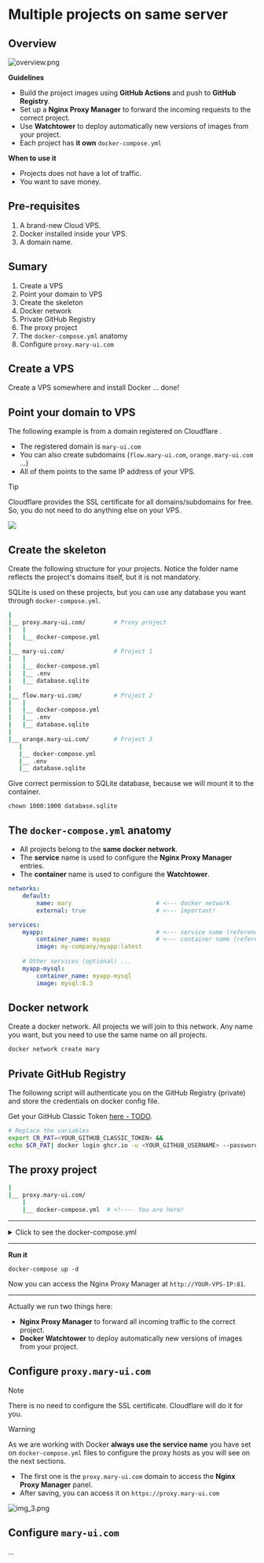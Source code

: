 # Multiple projects on same server

## Overview

![overview.png](overview.png)

**Guidelines**

- Build the project images using **GitHub Actions** and push to **GitHub Registry**.
- Set up a **Nginx Proxy Manager** to forward the incoming requests to the correct project.
- Use **Watchtower** to deploy automatically new versions of images from your project.
- Each project has **it own** `docker-compose.yml`

**When to use it**

- Projects does not have a lot of traffic.
- You want to save money.


## Pre-requisites

1. A brand-new Cloud VPS.
1. Docker installed inside your VPS.
1. A domain name.


## Sumary

1. Create a VPS
1. Point your domain to VPS
1. Create the skeleton
1. Docker network
1. Private GitHub Registry
1. The proxy project
1. The `docker-compose.yml` anatomy
1. Configure `proxy.mary-ui.com`

## Create a VPS

Create a VPS somewhere and install Docker ... done!

## Point your domain to VPS 

The following example is from a domain registered on Cloudflare .

- The registered domain is `mary-ui.com`
- You can also create subdomains (`flow.mary-ui.com`, `orange.mary-ui.com` ...)
- All of them points to the same IP address of your VPS.

> [!TIP]
> Cloudflare provides the SSL certificate for all domains/subdomains for free. So, you do not need to do anything else on your VPS.

![](domains.png)

## Create the skeleton

Create the following structure for your projects. Notice the folder name reflects the project's domains itself, but it is not mandatory.


SQLite is used on these projects, but you can use any database you want through `docker-compose.yml`.

```bash
|   
|__ proxy.mary-ui.com/        # Proxy project
|   |
|   |__ docker-compose.yml
|
|__ mary-ui.com/              # Project 1
|   |
|   |__ docker-compose.yml
|   |__ .env
|   |__ database.sqlite
|
|__ flow.mary-ui.com/         # Project 2
|   |
|   |__ docker-compose.yml
|   |__ .env
|   |__ database.sqlite
|
|__ orange.mary-ui.com/       # Project 3
   |
   |__ docker-compose.yml
   |__ .env
   |__ database.sqlite   
```

Give correct permission to SQLite database, because we will mount it to the container.

```
chown 1000:1000 database.sqlite
```



## The `docker-compose.yml` anatomy 

- All projects belong to the **same docker network**.
- The **service** name is used to configure the **Nginx Proxy Manager** entries.
- The **container** name is used to configure the **Watchtower**.

```yml
networks:
    default:
        name: mary                        # <--- docker network
        external: true                    # <--- important!

services:    
    myapp:                                # <--- service name (referenced by `Nginx Proxy Manager` )        
        container_name: myapp             # <--- container name (referenced by `Watchtower` )
        image: my-company/myapp:latest
    
    # Other services (optional) ...
    myapp-mysql:
        container_name: myapp-mysql
        image: mysql:8.3        
```

## Docker network

Create a docker network. All projects we will join to this network. Any name you want, but you need to use the same name on all projects.

```bash
docker network create mary
```

## Private GitHub Registry

The following script will authenticate you on the GitHub Registry (private) and store the credentials on docker config file.

Get your GitHub Classic Token [here - TODO](TODO).

```bash
# Replace the variables
export CR_PAT=<YOUR_GITHUB_CLASSIC_TOKEN> &&
echo $CR_PAT| docker login ghcr.io -u <YOUR_GITHUB_USERNAME> --password-stdin
```

## The proxy project

```bash
|   
|__ proxy.mary-ui.com/        
    |
    |__ docker-compose.yml  # <!---- You are here!
```
---
<details>
<summary>Click to see the docker-compose.yml</summary>

```yml
networks:
    default:
        name: mary
        external: true

services:

    ####### NGINX PROXY ##########
  
    mary-proxy:
        #image: jc21/nginx-proxy-manager:latest (TODO)
        image: jc21/nginx-proxy-manager:github-pr-3478
        container_name: mary-proxy
        restart: unless-stopped
        ports:
            - 80:80
            - 81:81
            - 443:443
        volumes:
            - ./data:/data
            - ./letsencrypt:/etc/letsencrypt

    ######## WATCHTOWER ########
    
    watchtower:
        image: containrrr/watchtower
        container_name: ping17-watchower
        # Place here all `container_name` of the upcoming projects you want to watch.
        command: mary-app flow-app ping-app orange-app paper-app  --log-level error --interval 5 --rolling-restart
        volumes:
            - /var/run/docker.sock:/var/run/docker.sock
            - /root/.docker/config.json:/config.json
```
</details>

---

**Run it**

```
docker-compose up -d
```

Now you can access the Nginx Proxy Manager at `http://YOUR-VPS-IP:81`.

---

Actually we run two things here:
- **Nginx Proxy Manager** to forward all incoming traffic to the correct project.
- **Docker Watchtower** to deploy automatically new versions of images from your project.


## Configure `proxy.mary-ui.com`

> [!NOTE]
> There is no need to configure the SSL certificate. Cloudflare will do it for you.

> [!WARNING]
> As we are working with Docker  **always use the service name** you have set on `docker-compose.yml` files to configure the proxy hosts as you will see on the next sections.

- The first one is the `proxy.mary-ui.com` domain to access the **Nginx Proxy Manager** panel.
- After saving, you can access it on `https://proxy.mary-ui.com`

![img_3.png](mary-proxy.png)

## Configure `mary-ui.com`

...